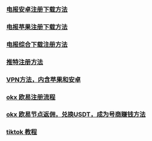 ### [电报安卓注册下载方法](./docs/telegram-android)
### [电报苹果注册下载方法](./docs/telegram-ios)
### [电报综合下载注册方法](./docs/register)
### [推特注册方法](./docs/twitter)
### [VPN方法，内含苹果和安卓](./docs/vpn)
### [okx 欧易注册流程](./docs/okx)
### [okx 欧易节点返佣，兑换USDT，成为号商赚钱方法](./docs/okx-buy-coins)
### [tiktok 教程](./docs/tiktok)